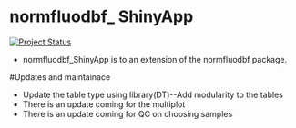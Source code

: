 <!-- README.md is generated from README.Rmd. Please edit that file -->

# normfluodbf\_ ShinyApp

[![Project Status](https://www.repostatus.org/badges/latest/wip.svg)](https://github.com/AlphaPrime7/normfluodbf_ShinyApp/graphs/commit-activity)

-   normfluodbf_ShinyApp is to an extension of the normfluodbf package.

#Updates and maintainace 
- Update the table type using library(DT)--Add modularity to the tables 
- There is an update coming for the multiplot 
- There is an update coming for QC on choosing samples
